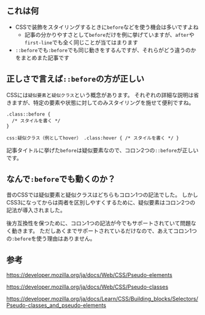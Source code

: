 <!--
title:   CSSの::beforeと:beforeの違い、分かりますか？
tags:    CSS
id:      acc346f1b92034e2e99a
private: false
-->
## これは何

- CSSで装飾をスタイリングするときに`before`などを使う機会は多いですよね
    - 記事の分かりやすさとして`before`だけを例に挙げていますが、`after`や`first-line`でも全く同じことが当てはまります
- `::before`でも`:before`でも同じ動きをするんですが、それらがどう違うのかをまとめまた記事です

## 正しさで言えば`::before`の方が正しい

CSSには`疑似要素`と`疑似クラス`という概念があります。
それぞれの詳細な説明は省きますが、特定の要素や状態に対してのみスタイリングを施せて便利ですね。

```css:疑似要素（例としてbefore）
.class::before {
  /* スタイルを書く */
}
```

`css:疑似クラス（例としてhover）
.class:hover {
  /* スタイルを書く */
}
`

記事タイトルに挙げた`before`は疑似要素なので、コロン2つの`::before`が正しいです。

## なんで`:before`でも動くのか？

昔のCSSでは疑似要素と疑似クラスはどちらもコロン1つの記法でした。
しかしCSS3になってからは両者を区別しやすくするために、疑似要素はコロン2つの記法が導入されました。

後方互換性を保つために、コロン1つの記法が今でもサポートされていて問題なく動きます。
ただしあくまでサポートされているだけなので、あえてコロン1つの`:before`を使う理由はありません。

## 参考

https://developer.mozilla.org/ja/docs/Web/CSS/Pseudo-elements

https://developer.mozilla.org/ja/docs/Web/CSS/Pseudo-classes

https://developer.mozilla.org/ja/docs/Learn/CSS/Building_blocks/Selectors/Pseudo-classes_and_pseudo-elements